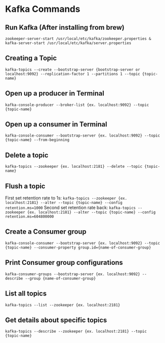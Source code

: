 # Kafka Commands


## Run Kafka (After installing from brew)
`zookeeper-server-start /usr/local/etc/kafka/zookeeper.properties & kafka-server-start /usr/local/etc/kafka/server.properties`

## Creating a Topic
`kafka-topics --create --bootstrap-server {bootstrap-server or localhost:9092} --replication-factor 1 --partitions 1 --topic {topic-name}`

## Open up a producer in Terminal
`kafka-console-producer --broker-list {ex. localhost:9092} --topic {topic-name}`

## Open up a consumer in Terminal
`kafka-console-consumer --bootstrap-server {ex. localhost:9092} --topic {topic-name} --from-beginning`

## Delete a topic
`kafka-topics --zookeeper {ex. localhost:2181} --delete --topic {topic-name}`

## Flush a topic
First set retention rate to 1s: `kafka-topics --zookeeper {ex. localhost:2181} --alter --topic {topic-name} --config retention.ms=1000`
Second set retention rate back: `kafka-topics --zookeeper {ex. localhost:2181} --alter --topic {topic-name} --config retention.ms=604800000`

## Create a Consumer group
`kafka-console-consumer --bootstrap-server {ex. localhost:9092} --topic {topic-name} --consumer-property group.id={name-of-consumer-group}`

## Print Consumer group configurations
`kafka-consumer-groups --bootstrap-server {ex. localhost:9092} --describe --group {name-of-consumer-group}`

## List all topics
`kafka-topics --list --zookeeper {ex. localhost:2181}`

## Get details about specific topics
`kafka-topics --describe --zookeeper {ex. localhost:2181} --topic {topic-name}`
